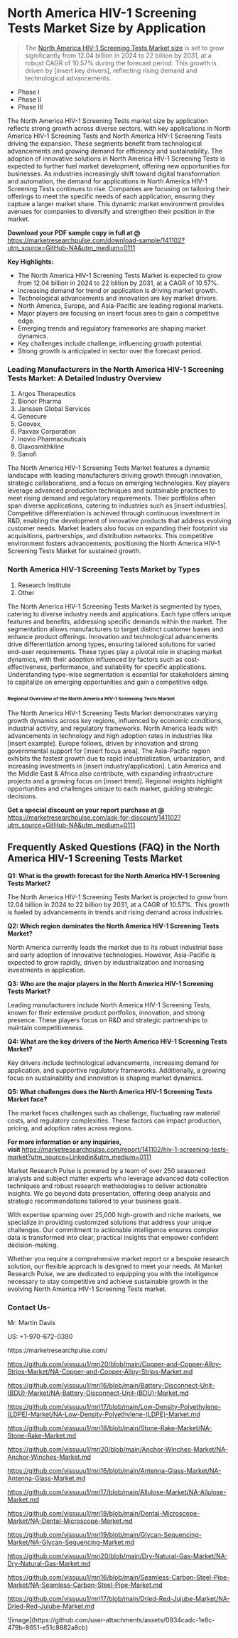 <h1>North America HIV-1 Screening Tests Market&nbsp;Size by Application</h1><blockquote><p>The <a href="https://marketresearchpulse.com/download-sample/141102?utm_source=GitHub-NA&amp;utm_medium=0111">North America HIV-1 Screening Tests Market size</a> is set to grow significantly from 12.04 billion in 2024 to 22 billion by 2031, at a robust CAGR of 10.57% during the forecast period. This growth is driven by [insert key drivers], reflecting rising demand and technological advancements.</p></blockquote><ul><li>Phase I<li> Phase II<li> Phase III</li></ul><p>The North America HIV-1 Screening Tests market size by application reflects strong growth across diverse sectors, with key applications in North America HIV-1 Screening Tests and North America HIV-1 Screening Tests driving the expansion. These segments benefit from technological advancements and growing demand for efficiency and sustainability. The adoption of innovative solutions in North America HIV-1 Screening Tests is expected to further fuel market development, offering new opportunities for businesses. As industries increasingly shift toward digital transformation and automation, the demand for applications in North America HIV-1 Screening Tests continues to rise. Companies are focusing on tailoring their offerings to meet the specific needs of each application, ensuring they capture a larger market share. This dynamic market environment provides avenues for companies to diversify and strengthen their position in the market.</p><p><strong>Download your PDF sample copy in full at @ </strong><a href="https://marketresearchpulse.com/download-sample/141102?utm_source=GitHub-NA&amp;utm_medium=0111">https://marketresearchpulse.com/download-sample/141102?utm_source=GitHub-NA&amp;utm_medium=0111</a></p><p><strong>Key Highlights: </strong></p><ul><li>The North America HIV-1 Screening Tests Market is expected to grow from 12.04 billion in 2024 to 22 billion by 2031, at a CAGR of 10.57%.</li><li>Increasing demand for trend or application is driving market growth.</li><li>Technological advancements and innovation are key market drivers.</li><li>North America, Europe, and Asia-Pacific are leading regional markets.</li><li>Major players are focusing on insert focus area to gain a competitive edge.</li><li>Emerging trends and regulatory frameworks are shaping market dynamics.</li><li>Key challenges include challenge, influencing growth potential.</li><li>Strong growth is anticipated in sector over the forecast period.</li></ul><h3>Leading Manufacturers in the North America HIV-1 Screening Tests Market: A Detailed Industry Overview</h3><ol><li>Argos Therapeutics</li><li>Bionor Pharma</li><li>Janssen Global Services</li><li>Genecure</li><li>Geovax,</li><li>Paxvax Corporation</li><li>Inovio Pharmaceuticals</li><li>Glaxosmithkline</li><li>Sanofi</li></ol><div class="flex max-w-full flex-col flex-grow"><div class="min-h-8 text-message flex w-full flex-col items-end gap-2 whitespace-normal break-words [.text-message+&amp;]:mt-5" dir="auto" data-message-author-role="assistant" data-message-id="fd8432e4-4910-450d-b182-61b7bfb0a01f" data-message-model-slug="gpt-4o"><div class="flex w-full flex-col gap-1 empty:hidden first:pt-[3px]"><div class="markdown prose w-full break-words dark:prose-invert light"><p>The North America HIV-1 Screening Tests Market features a dynamic landscape with leading manufacturers driving growth through innovation, strategic collaborations, and a focus on emerging technologies. Key players leverage advanced production techniques and sustainable practices to meet rising demand and regulatory requirements. Their portfolios often span diverse applications, catering to industries such as [insert industries]. Competitive differentiation is achieved through continuous investment in R&amp;D, enabling the development of innovative products that address evolving customer needs. Market leaders also focus on expanding their footprint via acquisitions, partnerships, and distribution networks. This competitive environment fosters advancements, positioning the North America HIV-1 Screening Tests Market for sustained growth.</p></div></div></div></div><h3>North America HIV-1 Screening Tests Market by Types</h3><ol><li>Research Institute<li> Other</li></ol><div class="flex max-w-full flex-col flex-grow"><div class="min-h-8 text-message flex w-full flex-col items-end gap-2 whitespace-normal break-words [.text-message+&amp;]:mt-5" dir="auto" data-message-author-role="assistant" data-message-id="084470be-0bb7-4664-bddf-5156b4f41249" data-message-model-slug="gpt-4o-mini"><div class="flex w-full flex-col gap-1 empty:hidden first:pt-[3px]"><div class="markdown prose w-full break-words dark:prose-invert light"><p>The North America HIV-1 Screening Tests Market is segmented by types, catering to diverse industry needs and applications. Each type offers unique features and benefits, addressing specific demands within the market. The segmentation allows manufacturers to target distinct customer bases and enhance product offerings. Innovation and technological advancements drive differentiation among types, ensuring tailored solutions for varied end-user requirements. These types play a pivotal role in shaping market dynamics, with their adoption influenced by factors such as cost-effectiveness, performance, and suitability for specific applications. Understanding type-wise segmentation is essential for stakeholders aiming to capitalize on emerging opportunities and gain a competitive edge.</p></div></div></div></div><h3><span style="font-size: 11px;">Regional Overview of the North America HIV-1 Screening Tests Market</span></h3><div class="flex max-w-full flex-col flex-grow"><div class="min-h-8 text-message flex w-full flex-col items-end gap-2 whitespace-normal break-words [.text-message+&amp;]:mt-5" dir="auto" data-message-author-role="assistant" data-message-id="e9038762-ce64-4e30-91c9-9bd413514231" data-message-model-slug="gpt-4o-mini"><div class="flex w-full flex-col gap-1 empty:hidden first:pt-[3px]"><div class="markdown prose w-full break-words dark:prose-invert light"><p>The North America HIV-1 Screening Tests Market demonstrates varying growth dynamics across key regions, influenced by economic conditions, industrial activity, and regulatory frameworks. North America leads with advancements in technology and high adoption rates in industries like [insert example]. Europe follows, driven by innovation and strong governmental support for [insert focus area]. The Asia-Pacific region exhibits the fastest growth due to rapid industrialization, urbanization, and increasing investments in [insert industry/application]. Latin America and the Middle East &amp; Africa also contribute, with expanding infrastructure projects and a growing focus on [insert trend]. Regional insights highlight opportunities and challenges unique to each market, guiding strategic decisions.</p></div></div></div></div><p><strong>Get a special discount on your report purchase at @ </strong><a href="https://marketresearchpulse.com/ask-for-discount/141102?utm_source=GitHub-NA&amp;utm_medium=0111">https://marketresearchpulse.com/ask-for-discount/141102?utm_source=GitHub-NA&amp;utm_medium=0111</a></p><h2>Frequently Asked Questions (FAQ) in the North America HIV-1 Screening Tests Market</h2><p><strong>Q1: What is the growth forecast for the North America HIV-1 Screening Tests Market?</strong></p><p>The North America HIV-1 Screening Tests Market is projected to grow from 12.04 billion in 2024 to 22 billion by 2031, at a CAGR of 10.57%. This growth is fueled by advancements in trends and rising demand across industries.</p><p><strong>Q2: Which region dominates the North America HIV-1 Screening Tests Market?</strong></p><p>North America currently leads the market due to its robust industrial base and early adoption of innovative technologies. However, Asia-Pacific is expected to grow rapidly, driven by industrialization and increasing investments in application.</p><p><strong>Q3: Who are the major players in the North America HIV-1 Screening Tests Market?</strong></p><p>Leading manufacturers include North America HIV-1 Screening Tests, known for their extensive product portfolios, innovation, and strong presence. These players focus on R&amp;D and strategic partnerships to maintain competitiveness.</p><p><strong>Q4: What are the key drivers of the North America HIV-1 Screening Tests Market?</strong></p><p>Key drivers include technological advancements, increasing demand for application, and supportive regulatory frameworks. Additionally, a growing focus on sustainability and innovation is shaping market dynamics.</p><p><strong>Q5: What challenges does the North America HIV-1 Screening Tests Market face?</strong></p><p>The market faces challenges such as challenge, fluctuating raw material costs, and regulatory complexities. These factors can impact production, pricing, and adoption rates across regions.</p><p><strong>For more information or any inquiries, visit&nbsp;</strong><a href="https://marketresearchpulse.com/report/141102/hiv-1-screening-tests-market?utm_source=Linkedin&utm_medium=0111">https://marketresearchpulse.com/report/141102/hiv-1-screening-tests-market?utm_source=Linkedin&utm_medium=0111</a></p><p>Market Research Pulse is powered by a team of over 250 seasoned analysts and subject matter experts who leverage advanced data collection techniques and robust research methodologies to deliver actionable insights. We go beyond data presentation, offering deep analysis and strategic recommendations tailored to your business goals.</p><p>With expertise spanning over 25,000 high-growth and niche markets, we specialize in providing customized solutions that address your unique challenges. Our commitment to actionable intelligence ensures complex data is transformed into clear, practical insights that empower confident decision-making.</p><p>Whether you require a comprehensive market report or a bespoke research solution, our flexible approach is designed to meet your needs. At Market Research Pulse, we are dedicated to equipping you with the intelligence necessary to stay competitive and achieve sustainable growth in the evolving North America HIV-1 Screening Tests market.</p><h3><strong>Contact Us-</strong></h3><p>Mr. Martin Davis</p><p>US: +1-970-672-0390</p><p>https://marketresearchpulse.com/</p><p><a href="https://github.com/vissuuu1/mri20/blob/main/Copper-and-Copper-Alloy-Strips-Market/NA-Copper-and-Copper-Alloy-Strips-Market.md">https://github.com/vissuuu1/mri20/blob/main/Copper-and-Copper-Alloy-Strips-Market/NA-Copper-and-Copper-Alloy-Strips-Market.md</a></p><p><a href="https://github.com/vissuuu1/mri16/blob/main/Battery-Disconnect-Unit-(BDU)-Market/NA-Battery-Disconnect-Unit-(BDU)-Market.md">https://github.com/vissuuu1/mri16/blob/main/Battery-Disconnect-Unit-(BDU)-Market/NA-Battery-Disconnect-Unit-(BDU)-Market.md</a></p><p><a href="https://github.com/vissuuu1/mri17/blob/main/Low-Density-Polyethylene-(LDPE)-Market/NA-Low-Density-Polyethylene-(LDPE)-Market.md">https://github.com/vissuuu1/mri17/blob/main/Low-Density-Polyethylene-(LDPE)-Market/NA-Low-Density-Polyethylene-(LDPE)-Market.md</a></p><p><a href="https://github.com/vissuuu1/mri18/blob/main/Stone-Rake-Market/NA-Stone-Rake-Market.md">https://github.com/vissuuu1/mri18/blob/main/Stone-Rake-Market/NA-Stone-Rake-Market.md</a></p><p><a href="https://github.com/vissuuu1/mri20/blob/main/Anchor-Winches-Market/NA-Anchor-Winches-Market.md">https://github.com/vissuuu1/mri20/blob/main/Anchor-Winches-Market/NA-Anchor-Winches-Market.md</a></p><p><a href="https://github.com/vissuuu1/mri16/blob/main/Antenna-Glass-Market/NA-Antenna-Glass-Market.md">https://github.com/vissuuu1/mri16/blob/main/Antenna-Glass-Market/NA-Antenna-Glass-Market.md</a></p><p><a href="https://github.com/vissuuu1/mri17/blob/main/Allulose-Market/NA-Allulose-Market.md">https://github.com/vissuuu1/mri17/blob/main/Allulose-Market/NA-Allulose-Market.md</a></p><p><a href="https://github.com/vissuuu1/mri18/blob/main/Dental-Microscope-Market/NA-Dental-Microscope-Market.md">https://github.com/vissuuu1/mri18/blob/main/Dental-Microscope-Market/NA-Dental-Microscope-Market.md</a></p><p><a href="https://github.com/vissuuu1/mri19/blob/main/Glycan-Sequencing-Market/NA-Glycan-Sequencing-Market.md">https://github.com/vissuuu1/mri19/blob/main/Glycan-Sequencing-Market/NA-Glycan-Sequencing-Market.md</a></p><p><a href="https://github.com/vissuuu1/mri20/blob/main/Dry-Natural-Gas-Market/NA-Dry-Natural-Gas-Market.md">https://github.com/vissuuu1/mri20/blob/main/Dry-Natural-Gas-Market/NA-Dry-Natural-Gas-Market.md</a></p><p><a href="https://github.com/vissuuu1/mri16/blob/main/Seamless-Carbon-Steel-Pipe-Market/NA-Seamless-Carbon-Steel-Pipe-Market.md">https://github.com/vissuuu1/mri16/blob/main/Seamless-Carbon-Steel-Pipe-Market/NA-Seamless-Carbon-Steel-Pipe-Market.md</a></p><p><a href="https://github.com/vissuuu1/mri17/blob/main/Dried-Red-Jujube-Market/NA-Dried-Red-Jujube-Market.md">https://github.com/vissuuu1/mri17/blob/main/Dried-Red-Jujube-Market/NA-Dried-Red-Jujube-Market.md</a></p>
![image](https://github.com/user-attachments/assets/0934cadc-1e8c-479b-8651-e51c8882a8cb)

